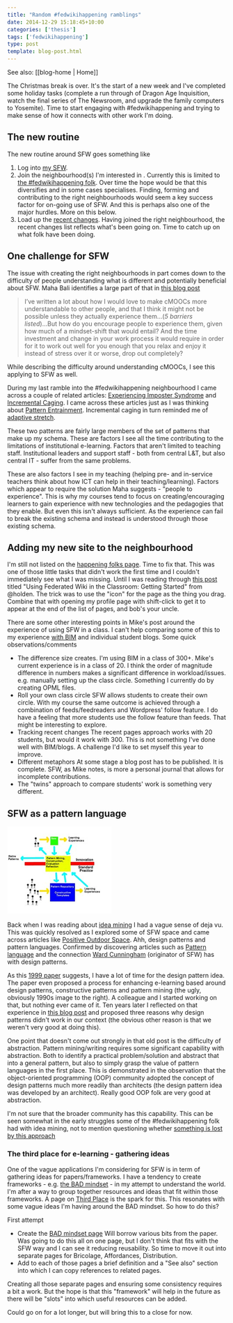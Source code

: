 ```yaml
---
title: "Random #fedwikihappening ramblings"
date: 2014-12-29 15:18:45+10:00
categories: ['thesis']
tags: ['fedwikihappening']
type: post
template: blog-post.html
---
```


See also: [[blog-home | Home]]

The Christmas break is over. It's the start of a new week and I've completed some holiday tasks (complete a run through of Dragon Age Inquisition, watch the final series of The Newsroom, and upgrade the family computers to Yosemite). Time to start engaging with #fedwikihappening and trying to make sense of how it connects with other work I'm doing.

## The new routine

The new routine around SFW goes something like

1. Log into [my SFW](http://fedwiki.djon.es/view/welcome-visitors).
2. Join the neighbourhood(s) I'm interested in . Currently this is limited to [the #fedwikihappening folk](http://fedwiki.djon.es/view/welcome-visitors/view/happening-folks). Over time the hope would be that this diversifies and in some cases specialises. Finding, forming and contributing to the right neighbourhoods would seem a key success factor for on-going use of SFW. And this is perhaps also one of the major hurdles. More on this below.
3. Load up the [recent changes](http://fedwiki.djon.es/view/welcome-visitors/view/recent-changes). Having joined the right neighbourhood, the recent changes list reflects what's been going on. Time to catch up on what folk have been doing.

## One challenge for SFW

The issue with creating the right neighbourhoods in part comes down to the difficulty of people understanding what is different and potentially beneficial about SFW. Maha Bali identifies a large part of that in [this blog post](http://blog.mahabali.me/blog/educational-technology-2/people-in-my-fedwikihappening-neighborhood-are-showing-me-the-world-as-id-like-to-see-it/)

> I’ve written a lot about how I would love to make cMOOCs more understandable to other people, and that I think it might not be possible unless they actually experience them...(_5 barriers listed_)...But how do you encourage people to experience them, given how much of a mindset-shift that would entail? And the time investment and change in your work process it would require in order for it to work out well for you enough that you relax and enjoy it instead of stress over it or worse, drop out completely?

While describing the difficulty around understanding cMOOCs, I see this applying to SFW as well.

During my last ramble into the #fedwikihappening neighbourhood I came across a couple of related articles: [Experiencing Imposter Syndrome](http://fedwiki.djon.es/view/welcome-visitors/view/recent-changes/view/experiencing-impostor-syndrome) and [Incremental Caging](http://fedwiki.djon.es/view/welcome-visitors/view/recent-changes/view/incremental-caging). I came across these articles just as I was thinking about [Pattern Entrainment](http://fedwiki.djon.es/view/welcome-visitors/view/recent-changes/view/pattern-entrainment). Incremental caging in turn reminded me of [adaptive stretch](http://fedwiki.djon.es/view/welcome-visitors/view/recent-changes/view/adaptive-stretch).

These two patterns are fairly large members of the set of patterns that make up my schema. These are factors I see all the time contributing to the limitations of institutional e-learning. Factors that aren't limited to teaching staff. Institutional leaders and support staff - both from central L&T, but also central IT - suffer from the same problems.

These are also factors I see in my teaching (helping pre- and in-service teachers think about how ICT can help in their teaching/learning). Factors which appear to require the solution Maha suggests - "people to experience". This is why my courses tend to focus on creating/encouraging learners to gain experience with new technologies and the pedagogies that they enable. But even this isn't always sufficient. As the experience can fail to break the existing schema and instead is understood through those existing schema.

## Adding my new site to the neighbourhood

I'm still not listed on the [happening folks page](http://fedwiki.djon.es/view/welcome-visitors/view/happening-folks). Time to fix that. This was one of those little tasks that didn't work the first time and I couldn't immediately see what I was missing. Until I was reading through [this post](http://hapgood.us/2014/09/01/using-federated-wiki-in-the-classroom-getting-started/) titled "Using Federated Wiki in the Classroom: Getting Started" from @holden. The trick was to use the "icon" for the page as the thing you drag. Combine that with opening my profile page with shift-click to get it to appear at the end of the list of pages, and bob's your uncle.

There are some other interesting points in Mike's post around the experience of using SFW in a class. I can't help comparing some of this to my experience [with BIM](/blog2/research/bam-blog-aggregation-management/) and individual student blogs. Some quick observations/comments

- The difference size creates. I'm using BIM in a class of 300+. Mike's current experience is in a class of 20. I think the order of magnitude difference in numbers makes a significant difference in workload/issues. e.g. manually setting up the class circle. Something I currently do by creating OPML files.
- Roll your own class circle SFW allows students to create their own circle. With my course the same outcome is achieved through a combination of feeds/feedreaders and Wordpress' follow feature. I do have a feeling that more students use the follow feature than feeds. That might be interesting to explore.
- Tracking recent changes The recent pages approach works with 20 students, but would it work with 300. This is not something I've done well with BIM/blogs. A challenge I'd like to set myself this year to improve.
- Different metaphors At some stage a blog post has to be published. It is complete. SFW, as Mike notes, is more a personal journal that allows for incomplete contributions.
- The "twins" approach to compare students' work is something very different.

## SFW as a pattern language

[![patterns in elearning](images/3152822497_7f0e2c3fb4_m.jpg)](https://www.flickr.com/photos/david_jones/3152822497 "patterns in elearning by David Jones, on Flickr")

Back when I was reading about [idea mining](/blog2/2014/12/19/software-issues-for-applying-conversation-theory-for-effective-collaboration-via-the-internet/) I had a vague sense of deja vu. This was quickly resolved as I explored some of SFW space and came across articles like [Positive Outdoor Space](http://fedwiki.djon.es/view/welcome-visitors/view/recent-changes/forage.ward.fed.wiki.org/positive-outdoor-space). Ahh, design patterns and pattern languages. Confirmed by discovering articles such as [Pattern language](http://fedwiki.djon.es/forage.ward.fed.wiki.org/invited-authors/wiki.sfw.c2.com/pattern-language) and the connection [Ward Cunningham](http://en.wikipedia.org/wiki/Ward_Cunningham) (originator of SFW) has with design patterns.

As this [1999 paper](/blog2/publications/the-case-for-patterns-in-online-learning/) suggests, I have a lot of time for the design pattern idea. The paper even proposed a process for enhancing e-learning based around design patterns, constructive patterns and pattern mining (the ugly, obviously 1990s image to the right). A colleague and I started working on that, but nothing ever came of it. Ten years later I reflected on that experience in [this blog post](/blog2/2009/02/22/patterns-for-e-learning-a-lost-opportunity-or-destined-to-fail/) and proposed three reasons why design patterns didn't work in our context (the obvious other reason is that we weren't very good at doing this).

One point that doesn't come out strongly in that old post is the difficulty of abstraction. Pattern mining/writing requires some significant capability with abstraction. Both to identify a practical problem/solution and abstract that into a general pattern, but also to simply grasp the value of pattern languages in the first place. This is demonstrated in the observation that the object-oriented programming (OOP) community adopted the concept of design patterns much more readily than architects (the design pattern idea was developed by an architect). Really good OOP folk are very good at abstraction.

I'm not sure that the broader community has this capability. This can be seen somewhat in the early struggles some of the #fedwikihappening folk had with idea mining, not to mention questioning whether [something is lost by this approach](http://fedwiki.djon.es/view/welcome-visitors/view/recent-changes/maha.uk.fedwikihappening.net/is-dissertation-over-discourse-gendered)

### The third place for e-learning - gathering ideas

One of the vague applications I'm considering for SFW is in term of gathering ideas for papers/frameworks. I have a tendency to create frameworks - e.g. [the BAD mindset](http://fedwiki.djon.es/view/welcome-visitors/view/the-bad-mindset) - in my attempt to understand the world. I'm after a way to group together resources and ideas that fit within those frameworks. A page on [Third Place](http://alyson.sf.fedwikihappening.net/view/welcome-visitors/view/third-place) is the spark for this. This resonates with some vague ideas I'm having around the BAD mindset. So how to do this?

First attempt

- Create the [BAD mindset page](http://fedwiki.djon.es/view/welcome-visitors/view/the-bad-mindset) Will borrow various bits from the paper. Was going to do this all on one page, but I don't think that fits with the SFW way and I can see it reducing reusability. So time to move it out into separate pages for Bricolage, Affordances, Distribution.
- Add to each of those pages a brief definition and a "See also" section into which I can copy references to related pages.

Creating all those separate pages and ensuring some consistency requires a bit a work. But the hope is that this "framework" will help in the future as there will be "slots" into which useful resources can be added.

Could go on for a lot longer, but will bring this to a close for now.